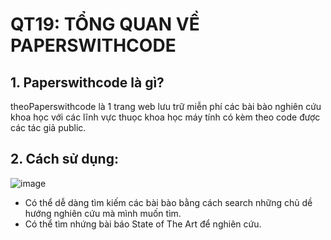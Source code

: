 # QT19: TỔNG QUAN VỀ PAPERSWITHCODE

## 1. Paperswithcode là gì?
theoPaperswithcode là 1 trang web lưu trữ miễn phí các bài bào nghiên cứu khoa học với các lĩnh vực thuọc khoa học máy tính có kèm theo code được các tác giả public. 

## 2. Cách sử dụng:

 ![image](https://user-images.githubusercontent.com/61518506/112205871-db9d0700-8c47-11eb-8668-61528ccb7b87.png)

- Có thể dễ dàng tìm kiếm các bài bào bằng cách search những chủ dề hướng nghiên cứu mà mình muốn tìm.
- Có thể tìm nhứng bài báo State of The Art để nghiên cứu.
